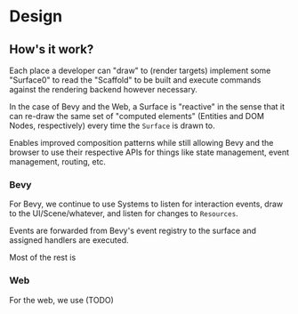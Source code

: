 # Design

## How's it work?

Each place a developer can "draw" to (render targets) implement some "Surface0" to read the "Scaffold" to be built and execute commands against the rendering backend however necessary.

In the case of Bevy and the Web, a Surface is "reactive" in the sense that it can re-draw the same set of "computed elements" (Entities and DOM Nodes, respectively) every time the `Surface` is drawn to.

Enables improved composition patterns while still allowing Bevy and the browser to use their respective APIs for things like state management, event management, routing, etc.

### Bevy

For Bevy, we continue to use Systems to listen for interaction events, draw to the UI/Scene/whatever, and listen for changes to `Resources`.

Events are forwarded from Bevy's event registry to the surface and assigned handlers are executed.

Most of the rest is 

### Web

For the web, we use (TODO)
